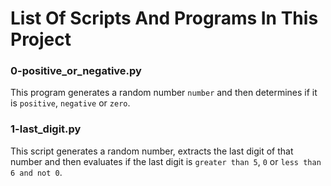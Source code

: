 # List Of Scripts And Programs In This Project

### 0-positive_or_negative.py
This program generates a random number `number` and then determines if it is `positive`, `negative` or `zero`.

### 1-last_digit.py
This script generates a random number, extracts the last digit of that number and then evaluates if the last digit is `greater than 5`, `0` or `less than 6 and not 0`.
